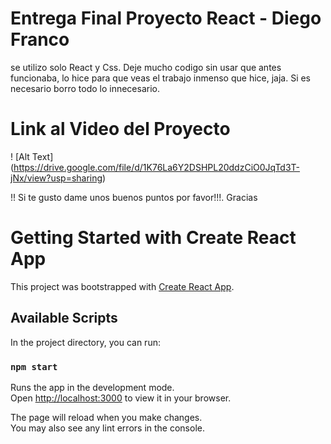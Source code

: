 # Entrega Final Proyecto React - Diego Franco

se utilizo solo React y Css.
Deje mucho codigo sin usar que antes funcionaba, lo hice para que veas el trabajo inmenso que hice, jaja.
Si es necesario borro todo lo innecesario.

# Link al Video del Proyecto
! [Alt Text] (https://drive.google.com/file/d/1K76La6Y2DSHPL20ddzCiO0JqTd3T-jNx/view?usp=sharing)

!! Si te gusto dame unos buenos puntos por favor!!!. Gracias


# Getting Started with Create React App

This project was bootstrapped with [Create React App](https://github.com/facebook/create-react-app).

## Available Scripts

In the project directory, you can run:

### `npm start`

Runs the app in the development mode.\
Open [http://localhost:3000](http://localhost:3000) to view it in your browser.

The page will reload when you make changes.\
You may also see any lint errors in the console.
